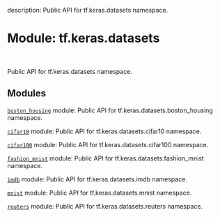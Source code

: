 description: Public API for tf.keras.datasets namespace.

<div itemscope itemtype="http://developers.google.com/ReferenceObject">
<meta itemprop="name" content="tf.keras.datasets" />
<meta itemprop="path" content="Stable" />
</div>

# Module: tf.keras.datasets

<!-- Insert buttons and diff -->

<table class="tfo-notebook-buttons tfo-api nocontent" align="left">

</table>



Public API for tf.keras.datasets namespace.



## Modules

[`boston_housing`](../../tf/keras/datasets/boston_housing.md) module: Public API for tf.keras.datasets.boston_housing namespace.

[`cifar10`](../../tf/keras/datasets/cifar10.md) module: Public API for tf.keras.datasets.cifar10 namespace.

[`cifar100`](../../tf/keras/datasets/cifar100.md) module: Public API for tf.keras.datasets.cifar100 namespace.

[`fashion_mnist`](../../tf/keras/datasets/fashion_mnist.md) module: Public API for tf.keras.datasets.fashion_mnist namespace.

[`imdb`](../../tf/keras/datasets/imdb.md) module: Public API for tf.keras.datasets.imdb namespace.

[`mnist`](../../tf/keras/datasets/mnist.md) module: Public API for tf.keras.datasets.mnist namespace.

[`reuters`](../../tf/keras/datasets/reuters.md) module: Public API for tf.keras.datasets.reuters namespace.

